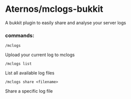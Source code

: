# Aternos/mclogs-bukkit
A bukkit plugin to easily share and analyse your server logs


### commands:
    /mclogs
Upload your current log to mclogs
    
    /mclogs list
List all available log files

    /mclogs share <filename>
Share a specific log file